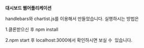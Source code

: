 **대시보드 웹어플리케이션**

handlebars와 chartist.js를 이용해서 만들었습니다.
실행하시는 방법은 

1.클론받으신 후 npm install

2.npm start 후 localhost:3000에서 확인하시면 보실 수  있습니다.
